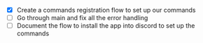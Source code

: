 - [x] Create a commands registration flow to set up our commands
- [ ] Go through main and fix all the error handling
- [ ] Document the flow to install the app into discord to set up the commands
